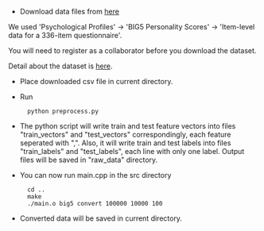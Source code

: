 * Download data files from [here](http://mypersonality.org/wiki/doku.php?id=download_databases)

We used 'Psychological Profiles' -> 'BIG5 Personality Scores' -> 'Item-level data for a 336-item questionnaire'.

You will need to register as a collaborator before you download the dataset.

Detail about the dataset is [here](http://mypersonality.org/wiki/doku.php?id=list_of_variables_available#personality_scores).

* Place downloaded csv file in current directory.

* Run

		python preprocess.py

* The python script will write train and test feature vectors into files "train_vectors" and "test_vectors" correspondingly, each feature seperated with ",". Also, it will write train and test labels into files "train_labels" and "test_labels", each line with only one label. Output files will be saved in "raw_data" directory.

* You can now run main.cpp in the src directory

		cd ..
		make
		./main.o big5 convert 100000 10000 100

* Converted data will be saved in current directory.
